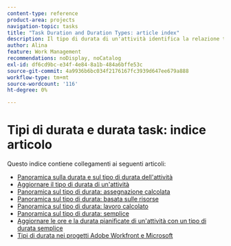 ```yaml
---
content-type: reference
product-area: projects
navigation-topic: tasks
title: "Task Duration and Duration Types: article index"
description: Il tipo di durata di un'attività identifica la relazione tra il numero di risorse assegnate a un'attività, l'impegno totale e la durata totale dell'attività. Scopri la durata e il tipo di durata dell’attività nei seguenti articoli.
author: Alina
feature: Work Management
recommendations: noDisplay, noCatalog
exl-id: df6cd9bc-e34f-4e84-8a1b-484a6bffe53c
source-git-commit: 4a9936b6bc034f2176167fc3939d647ee679a888
workflow-type: tm+mt
source-wordcount: '116'
ht-degree: 0%

---
```


# Tipi di durata e durata task: indice articolo

<!-- Audited: 1/2024 -->

Questo indice contiene collegamenti ai seguenti articoli:

* [Panoramica sulla durata e sul tipo di durata dell&#39;attività](../../../manage-work/tasks/taskdurtn/task-duration-and-duration-type.md)
* [Aggiornare il tipo di durata di un&#39;attività](../../../manage-work/tasks/taskdurtn/update-duration-type-of-task.md)
* [Panoramica sul tipo di durata: assegnazione calcolata](../../../manage-work/tasks/taskdurtn/calculated-assignment.md)
* [Panoramica sul tipo di durata: basata sulle risorse](../../../manage-work/tasks/taskdurtn/effort-driven.md)
* [Panoramica sul tipo di durata: lavoro calcolato](../../../manage-work/tasks/taskdurtn/calculated-work.md)
* [Panoramica sul tipo di durata: semplice](../../../manage-work/tasks/taskdurtn/simple-duration-type.md)
* [Aggiornare le ore e la durata pianificate di un&#39;attività con un tipo di durata semplice](../../../manage-work/tasks/taskdurtn/update-planned-hours-duration-for-simple-duration-task.md)
* [Tipi di durata nei progetti Adobe Workfront e Microsoft](../../../manage-work/tasks/taskdurtn/workfront-ms-project-duration-types.md)


